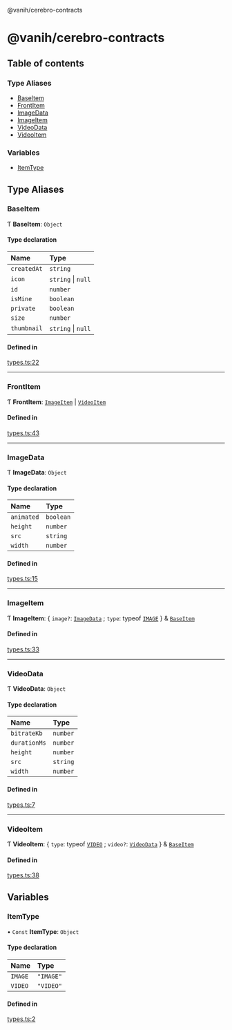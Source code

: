 @vanih/cerebro-contracts

# @vanih/cerebro-contracts

## Table of contents

### Type Aliases

- [BaseItem](README.md#baseitem)
- [FrontItem](README.md#frontitem)
- [ImageData](README.md#imagedata)
- [ImageItem](README.md#imageitem)
- [VideoData](README.md#videodata)
- [VideoItem](README.md#videoitem)

### Variables

- [ItemType](README.md#itemtype)

## Type Aliases

### BaseItem

Ƭ **BaseItem**: `Object`

#### Type declaration

| Name | Type |
| :------ | :------ |
| `createdAt` | `string` |
| `icon` | `string` \| ``null`` |
| `id` | `number` |
| `isMine` | `boolean` |
| `private` | `boolean` |
| `size` | `number` |
| `thumbnail` | `string` \| ``null`` |

#### Defined in

[types.ts:22](https://github.com/Angael/cerebro-contracts/blob/e44cae5/src/types.ts#L22)

___

### FrontItem

Ƭ **FrontItem**: [`ImageItem`](README.md#imageitem) \| [`VideoItem`](README.md#videoitem)

#### Defined in

[types.ts:43](https://github.com/Angael/cerebro-contracts/blob/e44cae5/src/types.ts#L43)

___

### ImageData

Ƭ **ImageData**: `Object`

#### Type declaration

| Name | Type |
| :------ | :------ |
| `animated` | `boolean` |
| `height` | `number` |
| `src` | `string` |
| `width` | `number` |

#### Defined in

[types.ts:15](https://github.com/Angael/cerebro-contracts/blob/e44cae5/src/types.ts#L15)

___

### ImageItem

Ƭ **ImageItem**: { `image?`: [`ImageData`](README.md#imagedata) ; `type`: typeof [`IMAGE`](README.md#image)  } & [`BaseItem`](README.md#baseitem)

#### Defined in

[types.ts:33](https://github.com/Angael/cerebro-contracts/blob/e44cae5/src/types.ts#L33)

___

### VideoData

Ƭ **VideoData**: `Object`

#### Type declaration

| Name | Type |
| :------ | :------ |
| `bitrateKb` | `number` |
| `durationMs` | `number` |
| `height` | `number` |
| `src` | `string` |
| `width` | `number` |

#### Defined in

[types.ts:7](https://github.com/Angael/cerebro-contracts/blob/e44cae5/src/types.ts#L7)

___

### VideoItem

Ƭ **VideoItem**: { `type`: typeof [`VIDEO`](README.md#video) ; `video?`: [`VideoData`](README.md#videodata)  } & [`BaseItem`](README.md#baseitem)

#### Defined in

[types.ts:38](https://github.com/Angael/cerebro-contracts/blob/e44cae5/src/types.ts#L38)

## Variables

### ItemType

• `Const` **ItemType**: `Object`

#### Type declaration

| Name | Type |
| :------ | :------ |
| `IMAGE` | ``"IMAGE"`` |
| `VIDEO` | ``"VIDEO"`` |

#### Defined in

[types.ts:2](https://github.com/Angael/cerebro-contracts/blob/e44cae5/src/types.ts#L2)
